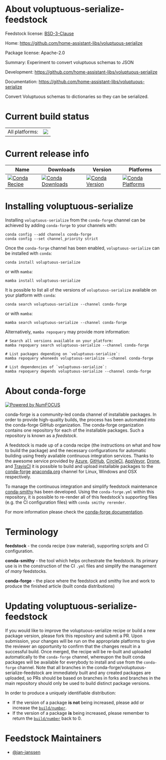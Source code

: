 About voluptuous-serialize-feedstock
====================================

Feedstock license: [BSD-3-Clause](https://github.com/conda-forge/voluptuous-serialize-feedstock/blob/main/LICENSE.txt)

Home: https://github.com/home-assistant-libs/voluptuous-serialize

Package license: Apache-2.0

Summary: Experiment to convert voluptuous schemas to JSON

Development: https://github.com/home-assistant-libs/voluptuous-serialize

Documentation: https://github.com/home-assistant-libs/voluptuous-serialize

Convert Voluptuous schemas to dictionaries so they can be serialized.


Current build status
====================


<table><tr><td>All platforms:</td>
    <td>
      <a href="https://dev.azure.com/conda-forge/feedstock-builds/_build/latest?definitionId=14027&branchName=main">
        <img src="https://dev.azure.com/conda-forge/feedstock-builds/_apis/build/status/voluptuous-serialize-feedstock?branchName=main">
      </a>
    </td>
  </tr>
</table>

Current release info
====================

| Name | Downloads | Version | Platforms |
| --- | --- | --- | --- |
| [![Conda Recipe](https://img.shields.io/badge/recipe-voluptuous--serialize-green.svg)](https://anaconda.org/conda-forge/voluptuous-serialize) | [![Conda Downloads](https://img.shields.io/conda/dn/conda-forge/voluptuous-serialize.svg)](https://anaconda.org/conda-forge/voluptuous-serialize) | [![Conda Version](https://img.shields.io/conda/vn/conda-forge/voluptuous-serialize.svg)](https://anaconda.org/conda-forge/voluptuous-serialize) | [![Conda Platforms](https://img.shields.io/conda/pn/conda-forge/voluptuous-serialize.svg)](https://anaconda.org/conda-forge/voluptuous-serialize) |

Installing voluptuous-serialize
===============================

Installing `voluptuous-serialize` from the `conda-forge` channel can be achieved by adding `conda-forge` to your channels with:

```
conda config --add channels conda-forge
conda config --set channel_priority strict
```

Once the `conda-forge` channel has been enabled, `voluptuous-serialize` can be installed with `conda`:

```
conda install voluptuous-serialize
```

or with `mamba`:

```
mamba install voluptuous-serialize
```

It is possible to list all of the versions of `voluptuous-serialize` available on your platform with `conda`:

```
conda search voluptuous-serialize --channel conda-forge
```

or with `mamba`:

```
mamba search voluptuous-serialize --channel conda-forge
```

Alternatively, `mamba repoquery` may provide more information:

```
# Search all versions available on your platform:
mamba repoquery search voluptuous-serialize --channel conda-forge

# List packages depending on `voluptuous-serialize`:
mamba repoquery whoneeds voluptuous-serialize --channel conda-forge

# List dependencies of `voluptuous-serialize`:
mamba repoquery depends voluptuous-serialize --channel conda-forge
```


About conda-forge
=================

[![Powered by
NumFOCUS](https://img.shields.io/badge/powered%20by-NumFOCUS-orange.svg?style=flat&colorA=E1523D&colorB=007D8A)](https://numfocus.org)

conda-forge is a community-led conda channel of installable packages.
In order to provide high-quality builds, the process has been automated into the
conda-forge GitHub organization. The conda-forge organization contains one repository
for each of the installable packages. Such a repository is known as a *feedstock*.

A feedstock is made up of a conda recipe (the instructions on what and how to build
the package) and the necessary configurations for automatic building using freely
available continuous integration services. Thanks to the awesome service provided by
[Azure](https://azure.microsoft.com/en-us/services/devops/), [GitHub](https://github.com/),
[CircleCI](https://circleci.com/), [AppVeyor](https://www.appveyor.com/),
[Drone](https://cloud.drone.io/welcome), and [TravisCI](https://travis-ci.com/)
it is possible to build and upload installable packages to the
[conda-forge](https://anaconda.org/conda-forge) [anaconda.org](https://anaconda.org/)
channel for Linux, Windows and OSX respectively.

To manage the continuous integration and simplify feedstock maintenance
[conda-smithy](https://github.com/conda-forge/conda-smithy) has been developed.
Using the ``conda-forge.yml`` within this repository, it is possible to re-render all of
this feedstock's supporting files (e.g. the CI configuration files) with ``conda smithy rerender``.

For more information please check the [conda-forge documentation](https://conda-forge.org/docs/).

Terminology
===========

**feedstock** - the conda recipe (raw material), supporting scripts and CI configuration.

**conda-smithy** - the tool which helps orchestrate the feedstock.
                   Its primary use is in the construction of the CI ``.yml`` files
                   and simplify the management of *many* feedstocks.

**conda-forge** - the place where the feedstock and smithy live and work to
                  produce the finished article (built conda distributions)


Updating voluptuous-serialize-feedstock
=======================================

If you would like to improve the voluptuous-serialize recipe or build a new
package version, please fork this repository and submit a PR. Upon submission,
your changes will be run on the appropriate platforms to give the reviewer an
opportunity to confirm that the changes result in a successful build. Once
merged, the recipe will be re-built and uploaded automatically to the
`conda-forge` channel, whereupon the built conda packages will be available for
everybody to install and use from the `conda-forge` channel.
Note that all branches in the conda-forge/voluptuous-serialize-feedstock are
immediately built and any created packages are uploaded, so PRs should be based
on branches in forks and branches in the main repository should only be used to
build distinct package versions.

In order to produce a uniquely identifiable distribution:
 * If the version of a package **is not** being increased, please add or increase
   the [``build/number``](https://docs.conda.io/projects/conda-build/en/latest/resources/define-metadata.html#build-number-and-string).
 * If the version of a package **is** being increased, please remember to return
   the [``build/number``](https://docs.conda.io/projects/conda-build/en/latest/resources/define-metadata.html#build-number-and-string)
   back to 0.

Feedstock Maintainers
=====================

* [@jan-janssen](https://github.com/jan-janssen/)

